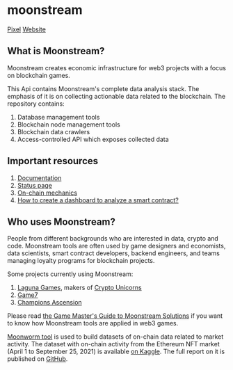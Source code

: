 

# moonstream

[Pixel]([(http://pixelbazar.org/))
[Website](https://moonstream.to)

## What is Moonstream?

Moonstream creates economic infrastructure for web3 projects with a focus on blockchain games. 

This Api contains Moonstream's complete data analysis stack. The emphasis of it is on collecting actionable data related to the blockchain. The repository contains:

1. Database management tools
2. Blockchain node management tools
3. Blockchain data crawlers
4. Access-controlled API which exposes collected data

## Important resources
1. [Documentation](https://docs.moonstream.to/)
2. [Status page](https://moonstream.to/status/)
3. [On-chain mechanics](https://github.com/bugout-dev/engine)
4. [How to create a dashboard to analyze a smart contract?](https://voracious-gerbil-120.notion.site/Creating-dashboard-for-a-smart-contract-288b1bfa64984b109b79895f69129fce)

## Who uses Moonstream?

People from different backgrounds who are interested in data, crypto and code.
Moonstream tools are often used by game designers and economists, data scientists, smart contract developers, backend engineers, and teams managing loyalty programs for blockchain projects.

Some projects currently using Moonstream:

1. [Laguna Games](https://laguna.games), makers of [Crypto Unicorns](https://cryptounicorns.fun)
2. [Game7](https://game7.io)
3. [Champions Ascension](https://www.champions.io/)

Please read [the Game Master's Guide to Moonstream Solutions](https://docs.google.com/document/d/1mjfF8SgRrAZvtCVVxB2qNSUcbbmrH6dTEYSMfHKdEgc/view) if you want to know how Moonstream tools are applied in web3 games. 

[Moonworm tool](https://github.com/bugout-dev/moonworm) is used to build datasets of on-chain data related to market activity. The dataset with on-chain activity from the Ethereum NFT market (April 1 to September 25, 2021) is available [on Kaggle](https://www.kaggle.com/datasets/simiotic/ethereum-nfts). The full report on it is published on [GitHub](https://github.com/bugout-dev/moonstream/blob/main/datasets/nfts/papers/ethereum-nfts.pdf). 

